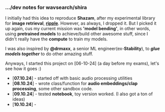 ### .../dev notes for **wavsearch/shira**

I initially had this idea to reproduce **Shazam**, after my experimental library for **image retrieval**, **[ripple](https://github.com/kelechi-c/ripple_net)**.
However, as always, I dropped it. But I picked it up again, cus my current mission was **'model bending'**,
in other words, using **pretrained models** to achieve/build other awesome stuff, since I didn't really have the **compute** to train my models.

I was also inspired by **@drmaxx**, a senior ML engineer(ex-**Stability**), to **_glue models together_**  to do other amazing stuff.

Anyways, I started this project on [06-10-24] (a day before my exams), let's see how it goes :)

- [**07.10.24**] -  started off with basic audio processing utilities
- [**08.10.24**] -  wrote class/function for **audio embeddings/clap processing**, some other sandbox code.
- [**09.10.24**] - tested **notebook**, toy version worked. (I also got a ton of ideas) 
- [**10.10.24**] - 